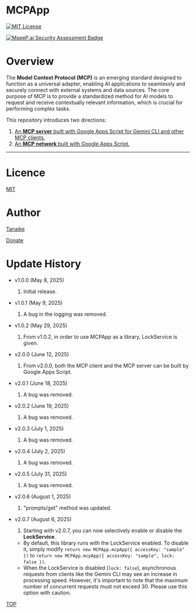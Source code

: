 # MCPApp

<a name="top"></a>
[![MIT License](http://img.shields.io/badge/license-MIT-blue.svg?style=flat)](LICENCE)

[![MseeP.ai Security Assessment Badge](https://mseep.net/pr/tanaikech-mcpapp-badge.png)](https://mseep.ai/app/tanaikech-mcpapp)

<a name="overview"></a>

# Overview

The **Model Context Protocol (MCP)** is an emerging standard designed to function as a universal adapter, enabling AI applications to seamlessly and securely connect with external systems and data sources. The core purpose of MCP is to provide a standardized method for AI models to request and receive contextually relevant information, which is crucial for performing complex tasks.

This repository introduces two directions:

1.  [An **MCP server** built with Google Apps Script for Gemini CLI and other MCP clients.](simpleMCPserver.md)
2.  [An **MCP network** built with Google Apps Script.](buildMCPNetwork.md)

---

<a name="licence"></a>

# Licence

[MIT](LICENCE)

<a name="author"></a>

# Author

[Tanaike](https://tanaikech.github.io/about/)

[Donate](https://tanaikech.github.io/donate/)

<a name="updatehistory"></a>

# Update History

- v1.0.0 (May 8, 2025)

  1. Initial release.

- v1.0.1 (May 9, 2025)

  1. A bug in the logging was removed.

- v1.0.2 (May 29, 2025)

  1. From v1.0.2, in order to use MCPApp as a library, LockService is given.

- v2.0.0 (June 12, 2025)

  1. From v2.0.0, both the MCP client and the MCP server can be built by Google Apps Script.

- v2.0.1 (June 18, 2025)

  1. A bug was removed.

- v2.0.2 (June 19, 2025)

  1. A bug was removed.

- v2.0.3 (July 1, 2025)

  1. A bug was removed.

- v2.0.4 (July 2, 2025)

  1. A bug was removed.

- v2.0.5 (July 31, 2025)

  1. A bug was removed.

- v2.0.6 (August 1, 2025)

  1. "prompts/get" method was updated.

- v2.0.7 (August 6, 2025)

  1. Starting with v2.0.7, you can now selectively enable or disable the **LockService**.
    - By default, this library runs with the LockService enabled. To disable it, simply modify `return new MCPApp.mcpApp({ accessKey: "sample" })` to `return new MCPApp.mcpApp({ accessKey: "sample", lock: false })`.
    - When the LockService is disabled (`lock: false`), asynchronous requests from clients like the Gemini CLI may see an increase in processing speed. However, it's important to note that the maximum number of concurrent requests must not exceed 30. Please use this option with caution.

[TOP](#top)

